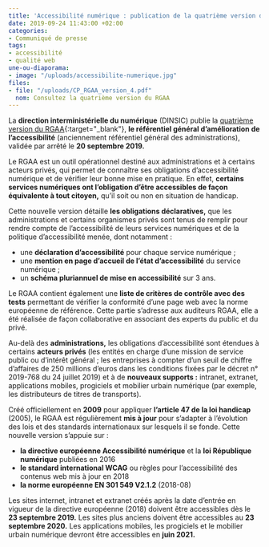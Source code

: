 ```yaml
---
title: 'Accessibilité numérique : publication de la quatrième version du RGAA'
date: 2019-09-24 11:43:00 +02:00
categories:
- Communiqué de presse
tags:
- accessibilité
- qualité web
une-ou-diaporama:
- image: "/uploads/accessibilite-numerique.jpg"
files:
- file: "/uploads/CP_RGAA_version_4.pdf"
  nom: Consultez la quatrième version du RGAA
---
```


La **direction interministérielle du numérique** (DINSIC) publie la [quatrième version du RGAA](https://numerique.gouv.fr/uploads/RGAA-v4.0.pdf){:target="_blank"}, **le référentiel général d’amélioration de l’accessibilité** (anciennement référentiel général des administrations), validée par arrêté le **20 septembre 2019.**

Le RGAA est un outil opérationnel destiné aux administrations et à certains acteurs privés, qui permet de connaître ses obligations d’accessibilité numérique et de vérifier leur bonne mise en pratique.  En effet, **certains services numériques ont l’obligation d’être accessibles de façon équivalente à tout citoyen,** qu’il soit ou non en situation de handicap.

Cette nouvelle version détaille **les  obligations déclaratives,** que les administrations et certains organismes privés sont tenus de remplir pour rendre compte de l’accessibilité de leurs services numériques et de la politique d’accessibilité menée, dont notamment : 
<br>
* une **déclaration d’accessibilité** pour chaque service numérique ;
* une **mention en page d’accueil de l’état d’accessibilité** du service numérique ;
* un **schéma pluriannuel de mise en accessibilité** sur 3 ans.

Le RGAA contient également une **liste de critères de contrôle avec des tests** permettant de vérifier la conformité d’une page web avec la norme européenne de référence. Cette partie s’adresse aux auditeurs RGAA, elle a été réalisée de façon collaborative en associant des experts du public et du privé.

Au-delà des **administrations,** les obligations d’accessibilité sont étendues à certains **acteurs privés** (les entités en charge d’une mission de service public ou d’intérêt général ; les entreprises à compter d’un seuil de chiffre d’affaires de 250 millions d’euros dans les conditions fixées par le décret n° 2019-768 du 24 juillet 2019) et à de **nouveaux supports :** intranet, extranet, applications mobiles, progiciels et mobilier urbain numérique (par exemple, les distributeurs de titres de transports).

Créé officiellement en **2009** pour appliquer **l’article 47 de la loi handicap** (2005), le RGAA est régulièrement **mis à jour** pour s’adapter à l’évolution des lois et des standards internationaux sur lesquels il se fonde. Cette nouvelle version s’appuie sur : 
<br>
* **la directive européenne Accessibilité numérique** et la **loi République numérique** publiées en 2016
* **le standard international WCAG** ou règles pour l’accessibilité des contenus web mis à jour en 2018 
* **la norme européenne EN 301 549 V2.1.2** (2018-08)

Les sites internet, intranet et extranet créés après la date d’entrée en vigueur de la directive européenne (2018) doivent être accessibles dès le **23 septembre 2019.** Les sites plus anciens doivent être accessibles au **23 septembre 2020.** Les applications mobiles, les progiciels et le mobilier urbain numérique devront être accessibles en **juin 2021.**

